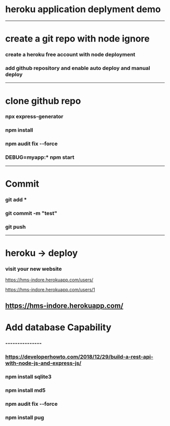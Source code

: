 # heroku application deplyment demo

----
# create a git repo with node ignore 
### create a heroku free account with node deployment
### add github repository and enable auto deploy and manual deploy

-----------
# clone github repo
### npx express-generator
### npm install
### npm audit fix --force
### DEBUG=myapp:* npm start

-------------
# Commit
### git add *
### git commit -m "test"
### git push
----------

# heroku -> deploy
### visit your new website
https://hms-indore.herokuapp.com/users/

https://hms-indore.herokuapp.com/users/1

https://hms-indore.herokuapp.com/
---------------

# Add database Capability


### ---------------
### https://developerhowto.com/2018/12/29/build-a-rest-api-with-node-js-and-express-js/

### npm install sqlite3
### npm install md5
### npm audit fix --force
### npm install pug
